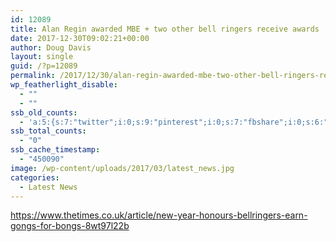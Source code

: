 ```yaml
---
id: 12089
title: Alan Regin awarded MBE + two other bell ringers receive awards
date: 2017-12-30T09:02:21+00:00
author: Doug Davis
layout: single
guid: /?p=12089
permalink: /2017/12/30/alan-regin-awarded-mbe-two-other-bell-ringers-receive-awards/
wp_featherlight_disable:
  - ""
  - ""
ssb_old_counts:
  - 'a:5:{s:7:"twitter";i:0;s:9:"pinterest";i:0;s:7:"fbshare";i:0;s:6:"reddit";i:0;s:6:"tumblr";N;}'
ssb_total_counts:
  - "0"
ssb_cache_timestamp:
  - "450090"
image: /wp-content/uploads/2017/03/latest_news.jpg
categories:
  - Latest News
---
```

<https://www.thetimes.co.uk/article/new-year-honours-bellringers-earn-gongs-for-bongs-8wt97l22b>
